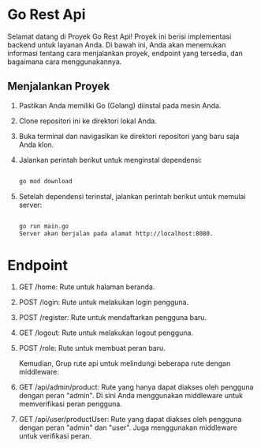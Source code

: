 # Go Rest Api

Selamat datang di Proyek Go Rest Api! Proyek ini berisi implementasi backend untuk layanan Anda. Di bawah ini, Anda akan menemukan informasi tentang cara menjalankan proyek, endpoint yang tersedia, dan bagaimana cara menggunakannya.

## Menjalankan Proyek

1. Pastikan Anda memiliki Go (Golang) diinstal pada mesin Anda.
2. Clone repositori ini ke direktori lokal Anda.
3. Buka terminal dan navigasikan ke direktori repositori yang baru saja Anda klon.
4. Jalankan perintah berikut untuk menginstal dependensi:

   ```sh

   go mod download

   ```

5. Setelah dependensi terinstal, jalankan perintah berikut untuk memulai server:

   ```sh

   go run main.go
   Server akan berjalan pada alamat http://localhost:8080.

   ```

# Endpoint

1. GET /home: Rute untuk halaman beranda.
2. POST /login: Rute untuk melakukan login pengguna.
3. POST /register: Rute untuk mendaftarkan pengguna baru.
4. GET /logout: Rute untuk melakukan logout pengguna.
5. POST /role: Rute untuk membuat peran baru.

   Kemudian, Grup rute api untuk melindungi beberapa rute dengan middleware:

6. GET /api/admin/product: Rute yang hanya dapat diakses oleh pengguna dengan peran "admin". Di sini Anda menggunakan middleware untuk memverifikasi peran pengguna.
7. GET /api/user/productUser: Rute yang dapat diakses oleh pengguna dengan peran "admin" dan "user". Juga menggunakan middleware untuk verifikasi peran.
